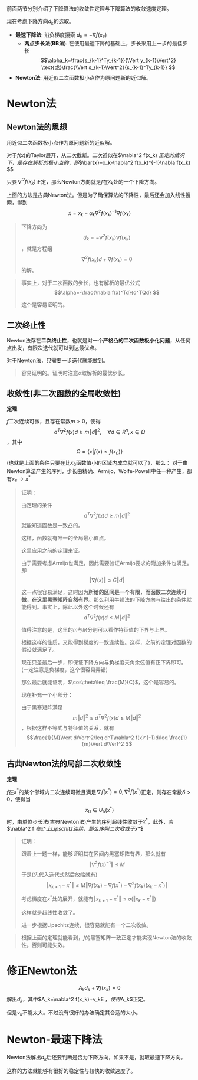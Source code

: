 前面两节分别介绍了下降算法的收敛性定理与下降算法的收敛速度定理。

现在考虑下降方向$d_k$的选取。

- **最速下降法**: 沿负梯度搜索 $d_k=-\nabla f(x_k)$
  - **两点步长法(BB法)**: 在使用最速下降的基础上，步长采用上一步的最佳步长$$\alpha_k=\frac{s_{k-1}^Ty_{k-1}}{\Vert y_{k-1}\Vert^2} \text{或}\frac{\Vert s_{k-1}\Vert^2}{s_{k-1}^Ty_{k-1}} $$
- **Newton法**: 用近似二次函数极小点作为原问题新的近似解。

# Newton法

## Newton法的思想

用近似二次函数极小点作为原问题新的近似解。

对于$f(x)$的Taylor展开，从二次截断。二次近似在$\nabla^2 f(x_k) $正定的情况下，是存在解析的极小点的，即$$\bar{x}=x_k-\nabla^2 f(x_k)^{-1}\nabla f(x_k) $$

只要$\nabla^2 f(x_k)$正定，那么Newton方向就是$f$在$x_k$处的一个下降方向。

上面的方法是古典Newton法。但是为了确保算法的下降性，最后还会加入线性搜索，得到$$\bar{x}=x_k-\alpha_k\nabla^2 f(x_k)^{-1}\nabla f(x_k) $$

> 下降方向为$$d_k=-\nabla^2 f(x_k)\nabla f(x_k) $$，就是方程组$$\nabla^2 f(x_k)d+\nabla f(x_k)=0 $$的解。

> 事实上，对于二次函数的步长，也有解析的最优公式$$\alpha=-\frac{\nabla f(x)^Td}{d^TQd} $$
>
> 这个是容易证明的。

## 二次终止性

Newton法存在**二次终止性**，也就是对一个**严格凸的二次函数极小化问题**，从任何点出发，有限次迭代就可以到达最优点。

对于Newton法，只需要一步迭代就能做到。

> 容易证明的。证明时注意$\alpha$取解析的最优步长。

## 收敛性(非二次函数的全局收敛性)

**定理**

$f$二次连续可微，且存在常数$m>0$，使得$$d^T\nabla^2 f(x)d\geq m\Vert d\Vert^2,\quad \forall d\in R^n,x\in \Omega $$，其中$$\Omega=\{x|f(x)\leq f(x_0) \} $$(也就是上面的条件只要在比$x_0$函数值小的区域内成立就可以了)，那么：
对于由Newton算法产生的序列，步长由精确、Armijo、Wolfe-Powell中任一种产生，都有$x_k\to x^*$

> 证明：
>
> 由定理的条件$$d^T\nabla^2 f(x)d\geq m\Vert d\Vert^2$$就能知道函数是一致凸的。
>
> 这样，函数就有唯一的全局最小值点。
>
> 这里应用之前的定理来证。
>
> 由于需要考虑Armijo也满足，因此需要验证Armijo要求的附加条件也满足。即$$\Vert\nabla f(x)\Vert\leq C\Vert d\Vert $$
>
> 这一点很容易满足，这时因为**所给的区间是一个有限，而函数二次连续可微，在这里黑塞矩阵自然有界**。那么利用牛顿法的下降方向与给出的条件就能得到。事实上，除此以外这个时候还有$$d^T\nabla^2 f(x)d\leq M\Vert d\Vert^2$$
>
> 值得注意的是，这里的$m$与$M$分别可以看作特征值的下界与上界。
>
> 根据这样的性质，又能得到梯度的一致连续性。这样，之前的定理对函数的假设就满足了。
>
> 现在只差最后一步，即保证下降方向与**负**梯度夹角余弦值有正下界即可。(一定注意是负梯度，这个很容易弄错)
>
> 那么最后就能证明，$\cos\theta\leq \frac{M}{C}$，这个是容易的。
>
> 现在补充一个小部分：
>
> 由于黑塞矩阵满足$$m\Vert d\Vert^2\leq d^T\nabla^2 f(x)d\leq M\Vert d\Vert^2 $$，根据这样不等式与特征值的关系，就有$$\frac{1}{M}\Vert d\Vert^2\leq d^T\nabla^2 f(x)^{-1}d\leq \frac{1}{m}\Vert d\Vert^2 $$


## 古典Newton法的局部二次收敛性

**定理**

$f$在$x^*$的某个邻域内二次连续可微且满足$\nabla f(x^*)=0,\nabla^2 f(x^*)$正定，则存在常数$\delta>0$，使得当$$x_0\in U_\delta(x^*) $$时，由单位步长法(古典Newton法)产生的序列超线性收敛于$x^*$，此外，若$\nabla^2 f $在$x^*$上Lipschitz连续，那么序列二次收敛于$x^*$

> 证明：
>
> 跟着上一题一样，能够证明其在区间内黑塞矩阵有界，那么就有 $$\Vert\nabla^2 f(x)^{-1}\Vert\leq M $$
> 于是(先代入迭代式然后放缩就有)
> $$\Vert x_{k+1}-x^*\Vert\leq M\Vert \nabla f(x_k)-\nabla f(x^*)-\nabla^2 f(x_k)(x_k-x^*)\Vert $$
>
> 考虑梯度在$x^*$处的展开，就能有$\Vert x_{k+1}-x^*\Vert\leq o(\Vert x_k-x^*\Vert)$
>
> 这样就是超线性收敛了。
>
> 进一步根据Lipschitz连续，很容易就能有一个二次收敛。


> 根据上面的定理就能看到，$f$的黑塞矩阵一致正定才能实现Newton法的收敛性。否则可能失效。

# 修正Newton法

$$A_kd_k+\nabla f(x_k)=0 $$解出$d_k$，其中$A_k=\nabla^2 f(x_k)+v_kE $，使得$A_k$正定。

但是$v_k$不能太大。不过没有很好的办法确定其合适的大小。

# Newton-最速下降法

Newton法解出$d_k$后还要判断是否为下降方向，如果不是，就取最速下降方向。

这样的方法就能够有很好的稳定性与较快的收敛速度了。

